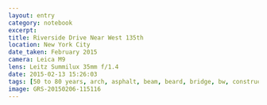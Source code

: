 ```yaml
--- 
layout: entry
category: notebook
excerpt:
title: Riverside Drive Near West 135th
location: New York City
date_taken: February 2015
camera: Leica M9
lens: Leitz Summilux 35mm f/1.4
date: 2015-02-13 15:26:03
tags: [50 to 80 years, arch, asphalt, beam, beard, bridge, bw, construction worker, helmet, man, metal, pedestrian, snow, spectacles, street]
image: GRS-20150206-115116
---
```

